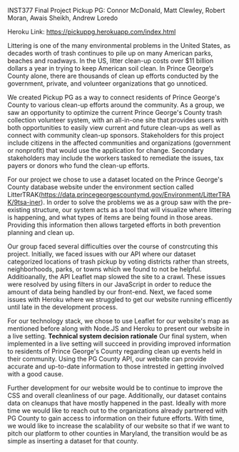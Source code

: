 INST377 Final Project
Pickup PG: Connor McDonald, Matt Clewley, Robert Moran, Awais Sheikh, Andrew Loredo

Heroku Link: https://pickuppg.herokuapp.com/index.html

Littering is one of the many environmental problems in the United States, as decades worth of trash continues to pile up on many American parks, beaches and roadways. In the US, litter clean-up costs over $11 billion dollars a year in trying to keep American soil clean. In Prince George’s County alone, there are thousands of clean up efforts conducted by the government, private, and volunteer organizations that go unnoticed. 

We created Pickup PG as a way to connect residents of Prince George's County to various clean-up efforts around the community. As a group, we saw an opportunity to optimize the current Prince George's County trash collection volunteer system, with an all-in-one site that provides users with both opportunities to easily view current and future clean-ups as well as connect with community clean-up sponsors. Stakeholders for this project include citizens in the affected communities and organizations (government or nonprofit) that would use the application for change. Secondary stakeholders may include the workers tasked to remediate the issues, tax payers or donors who fund the clean-up efforts.

For our project we chose to use a dataset located on the Prince George's County database website under the environment section called LitterTRAK(https://data.princegeorgescountymd.gov/Environment/LitterTRAK/9tsa-iner). In order to solve the problems we as a group saw with the pre-existing structure, our system acts as a tool that will visualize where littering is happening, and what types of items are being found in those areas. Providing this information then allows targeted efforts in both prevention planning and clean up. 

Our group faced several difficulties over the course of constrcuting this project. Initially, we faced issues with our API where our dataset categorized locations of trash pickup by voting districts rather than streets, neighborhoods, parks, or towns which we found to not be helpful. Additioanally, the API Leaflet map slowed the site to a crawl. These issues were resolved by using filters in our JavaScript in order to reduce the amount of data being handled by our front-end. Next, we faced some issues with Heroku where we struggled to get our website running efficently until late in the development process. 

For our technology stack, we chose to use Leaflet for our website's map as mentioned before along with Node.JS and Heroku to present our website in a live setting. 
**Technical system decision rationale**
Our final system, when implemented in a live setting will succeed in providing improved information to residents of Prince George's County regarding clean up events held in their community. Using the PG County API, our website can provide accurate and up-to-date information to those intrested in getting involved with a good cause. 

Further development for our website would be to continue to improve the CSS and overall cleanliness of our page. Additionally, our dataset contains data on cleanups that have mostly happened in the past. Ideally with more time we would like to reach out to the organizations already partnered with PG County to gain access to information on their future efforts. With time, we would like to increase the scalability of our website so that if we want to pitch our platform to other counties in Maryland, the transition would be as simple as inserting a dataset for that county. 
